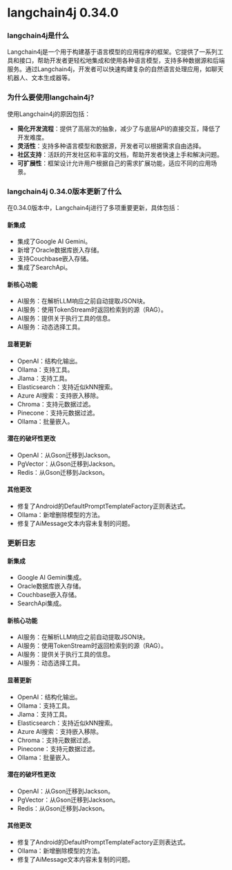# langchain4j 0.34.0
### langchain4j是什么

Langchain4j是一个用于构建基于语言模型的应用程序的框架。它提供了一系列工具和接口，帮助开发者更轻松地集成和使用各种语言模型，支持多种数据源和后端服务。通过Langchain4j，开发者可以快速构建复杂的自然语言处理应用，如聊天机器人、文本生成器等。

### 为什么要使用langchain4j?

使用Langchain4j的原因包括：

- **简化开发流程**：提供了高层次的抽象，减少了与底层API的直接交互，降低了开发难度。
- **灵活性**：支持多种语言模型和数据源，开发者可以根据需求自由选择。
- **社区支持**：活跃的开发社区和丰富的文档，帮助开发者快速上手和解决问题。
- **可扩展性**：框架设计允许用户根据自己的需求扩展功能，适应不同的应用场景。

### langchain4j 0.34.0版本更新了什么

在0.34.0版本中，Langchain4j进行了多项重要更新，具体包括：

#### 新集成
- 集成了Google AI Gemini。
- 新增了Oracle数据库嵌入存储。
- 支持Couchbase嵌入存储。
- 集成了SearchApi。

#### 新核心功能
- AI服务：在解析LLM响应之前自动提取JSON块。
- AI服务：使用TokenStream时返回检索到的源（RAG）。
- AI服务：提供关于执行工具的信息。
- AI服务：动态选择工具。

#### 显著更新
- OpenAI：结构化输出。
- Ollama：支持工具。
- Jlama：支持工具。
- Elasticsearch：支持近似kNN搜索。
- Azure AI搜索：支持嵌入移除。
- Chroma：支持元数据过滤。
- Pinecone：支持元数据过滤。
- Ollama：批量嵌入。

#### 潜在的破坏性更改
- OpenAI：从Gson迁移到Jackson。
- PgVector：从Gson迁移到Jackson。
- Redis：从Gson迁移到Jackson。

#### 其他更改
- 修复了Android的DefaultPromptTemplateFactory正则表达式。
- Ollama：新增删除模型的方法。
- 修复了AiMessage文本内容未复制的问题。

### 更新日志

#### 新集成
- Google AI Gemini集成。
- Oracle数据库嵌入存储。
- Couchbase嵌入存储。
- SearchApi集成。

#### 新核心功能
- AI服务：在解析LLM响应之前自动提取JSON块。
- AI服务：使用TokenStream时返回检索到的源（RAG）。
- AI服务：提供关于执行工具的信息。
- AI服务：动态选择工具。

#### 显著更新
- OpenAI：结构化输出。
- Ollama：支持工具。
- Jlama：支持工具。
- Elasticsearch：支持近似kNN搜索。
- Azure AI搜索：支持嵌入移除。
- Chroma：支持元数据过滤。
- Pinecone：支持元数据过滤。
- Ollama：批量嵌入。

#### 潜在的破坏性更改
- OpenAI：从Gson迁移到Jackson。
- PgVector：从Gson迁移到Jackson。
- Redis：从Gson迁移到Jackson。

#### 其他更改
- 修复了Android的DefaultPromptTemplateFactory正则表达式。
- Ollama：新增删除模型的方法。
- 修复了AiMessage文本内容未复制的问题。